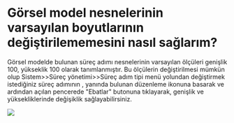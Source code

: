 # Görsel model nesnelerinin varsayılan boyutlarının değiştirilememesini nasıl sağlarım?

Görsel modelde bulunan süreç adımı nesnelerinin  varsayılan ölçüleri genişlik 100, yükseklik 100 olarak tanımlanmıştır. Bu ölçülerin değiştirilmesi mümkün olup Sistem>>Süreç yönetimi>>Süreç adım tipi menü yolundan değiştirmek istediğiniz süreç adımının , yanında bulunan düzenleme ikonuna basarak ve ardından açılan pencerede "Ebatlar"  butonuna tıklayarak, genişlik ve yüksekliklerinde değişiklik sağlayabilirsiniz.

![](https://docsbimser.blob.core.windows.net/imagecontainer/ebatlar-8bafb2f9-ee53-422b-ab26-17993572d526.png)

